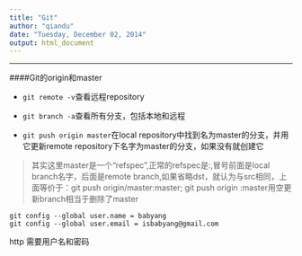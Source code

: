 ```yaml
---
title: "Git"
author: "qiandu"
date: "Tuesday, December 02, 2014"
output: html_document
---
```

----
####Git的origin和master

- `git remote -v`查看远程repository

- `git branch -a`查看所有分支，包括本地和远程

- `git push origin master`在local repository中找到名为master的分支，并用它更新remote repository下名字为master的分支，如果没有就创建它

> 其实这里master是一个“refspec”,正常的refspec是<src>:<dst>,冒号前面是local branch名字，后面是remote branch,如果省略dst，就认为与src相同，上面等价于：git push origin/master:master;
git push origin :master用空更新branch相当于删除了master

```
git config --global user.name = babyang
git config --global user.email = isbabyang@gmail.com

```
http 需要用户名和密码
